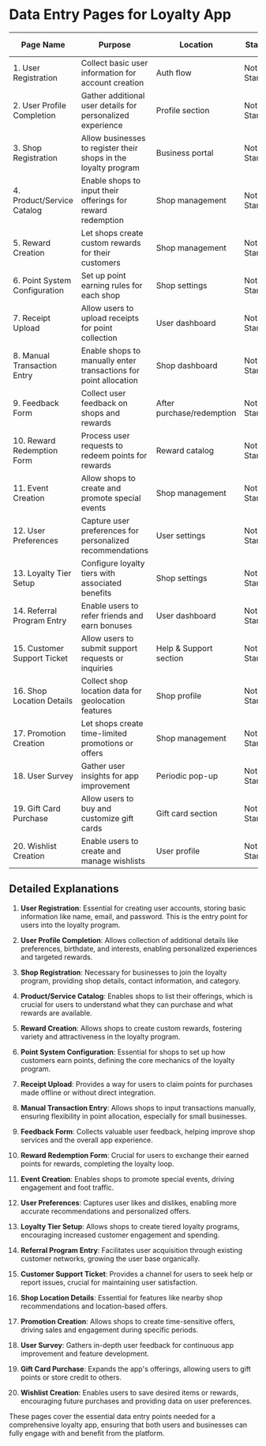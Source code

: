 # Data Entry Pages for Loyalty App

| Page Name | Purpose | Location | Status | Completion % |
|-----------|---------|----------|--------|--------------|
| 1. User Registration | Collect basic user information for account creation | Auth flow | Not Started | 0% |
| 2. User Profile Completion | Gather additional user details for personalized experience | Profile section | Not Started | 0% |
| 3. Shop Registration | Allow businesses to register their shops in the loyalty program | Business portal | Not Started | 0% |
| 4. Product/Service Catalog | Enable shops to input their offerings for reward redemption | Shop management | Not Started | 0% |
| 5. Reward Creation | Let shops create custom rewards for their customers | Shop management | Not Started | 0% |
| 6. Point System Configuration | Set up point earning rules for each shop | Shop settings | Not Started | 0% |
| 7. Receipt Upload | Allow users to upload receipts for point collection | User dashboard | Not Started | 0% |
| 8. Manual Transaction Entry | Enable shops to manually enter transactions for point allocation | Shop dashboard | Not Started | 0% |
| 9. Feedback Form | Collect user feedback on shops and rewards | After purchase/redemption | Not Started | 0% |
| 10. Reward Redemption Form | Process user requests to redeem points for rewards | Reward catalog | Not Started | 0% |
| 11. Event Creation | Allow shops to create and promote special events | Shop management | Not Started | 0% |
| 12. User Preferences | Capture user preferences for personalized recommendations | User settings | Not Started | 0% |
| 13. Loyalty Tier Setup | Configure loyalty tiers with associated benefits | Shop settings | Not Started | 0% |
| 14. Referral Program Entry | Enable users to refer friends and earn bonuses | User dashboard | Not Started | 0% |
| 15. Customer Support Ticket | Allow users to submit support requests or inquiries | Help & Support section | Not Started | 0% |
| 16. Shop Location Details | Collect shop location data for geolocation features | Shop profile | Not Started | 0% |
| 17. Promotion Creation | Let shops create time-limited promotions or offers | Shop management | Not Started | 0% |
| 18. User Survey | Gather user insights for app improvement | Periodic pop-up | Not Started | 0% |
| 19. Gift Card Purchase | Allow users to buy and customize gift cards | Gift card section | Not Started | 0% |
| 20. Wishlist Creation | Enable users to create and manage wishlists | User profile | Not Started | 0% |

## Detailed Explanations

1. **User Registration**: Essential for creating user accounts, storing basic information like name, email, and password. This is the entry point for users into the loyalty program.

2. **User Profile Completion**: Allows collection of additional details like preferences, birthdate, and interests, enabling personalized experiences and targeted rewards.

3. **Shop Registration**: Necessary for businesses to join the loyalty program, providing shop details, contact information, and category.

4. **Product/Service Catalog**: Enables shops to list their offerings, which is crucial for users to understand what they can purchase and what rewards are available.

5. **Reward Creation**: Allows shops to create custom rewards, fostering variety and attractiveness in the loyalty program.

6. **Point System Configuration**: Essential for shops to set up how customers earn points, defining the core mechanics of the loyalty program.

7. **Receipt Upload**: Provides a way for users to claim points for purchases made offline or without direct integration.

8. **Manual Transaction Entry**: Allows shops to input transactions manually, ensuring flexibility in point allocation, especially for small businesses.

9. **Feedback Form**: Collects valuable user feedback, helping improve shop services and the overall app experience.

10. **Reward Redemption Form**: Crucial for users to exchange their earned points for rewards, completing the loyalty loop.

11. **Event Creation**: Enables shops to promote special events, driving engagement and foot traffic.

12. **User Preferences**: Captures user likes and dislikes, enabling more accurate recommendations and personalized offers.

13. **Loyalty Tier Setup**: Allows shops to create tiered loyalty programs, encouraging increased customer engagement and spending.

14. **Referral Program Entry**: Facilitates user acquisition through existing customer networks, growing the user base organically.

15. **Customer Support Ticket**: Provides a channel for users to seek help or report issues, crucial for maintaining user satisfaction.

16. **Shop Location Details**: Essential for features like nearby shop recommendations and location-based offers.

17. **Promotion Creation**: Allows shops to create time-sensitive offers, driving sales and engagement during specific periods.

18. **User Survey**: Gathers in-depth user feedback for continuous app improvement and feature development.

19. **Gift Card Purchase**: Expands the app's offerings, allowing users to gift points or store credit to others.

20. **Wishlist Creation**: Enables users to save desired items or rewards, encouraging future purchases and providing data on user preferences.

These pages cover the essential data entry points needed for a comprehensive loyalty app, ensuring that both users and businesses can fully engage with and benefit from the platform.